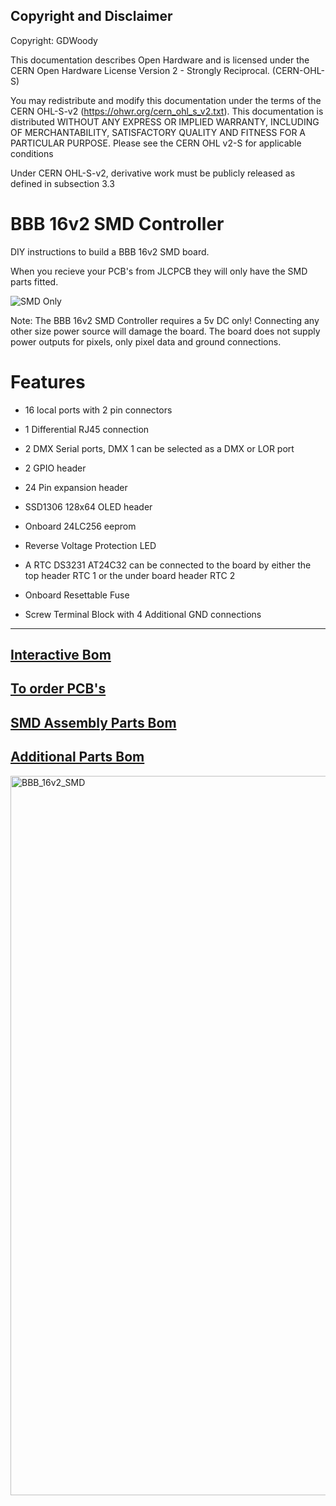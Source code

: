 ## Copyright and Disclaimer
Copyright: GDWoody

This documentation describes Open Hardware and is licensed under the CERN Open Hardware License Version 2 - Strongly Reciprocal. (CERN-OHL-S)

You may redistribute and modify this documentation under the terms of the CERN OHL-S-v2 (https://ohwr.org/cern_ohl_s_v2.txt). This documentation is distributed WITHOUT ANY EXPRESS OR IMPLIED WARRANTY, INCLUDING OF MERCHANTABILITY, SATISFACTORY QUALITY AND FITNESS FOR A PARTICULAR PURPOSE. Please see the CERN OHL v2-S for applicable conditions

Under CERN OHL-S-v2, derivative work must be publicly released as defined in subsection 3.3

# BBB 16v2 SMD Controller

DIY instructions to build a BBB 16v2 SMD board.

When you recieve your PCB's from JLCPCB they will only have the SMD parts fitted.


![SMD Only](https://github.com/GDWoody/Pixel-Controllers/blob/main/image/BBB_16v2_SMD_Parts_Only.png)


Note: The BBB 16v2 SMD Controller requires a 5v DC only! Connecting any other size power source will damage the board. The board does not supply power outputs for pixels, only pixel data and ground connections.


# Features

* 16 local ports with 2 pin connectors

* 1 Differential RJ45 connection

* 2 DMX Serial ports, DMX 1 can be selected as a DMX or LOR port

* 2 GPIO header

* 24 Pin expansion header

* SSD1306 128x64 OLED header

* Onboard 24LC256 eeprom

* Reverse Voltage Protection LED

* A RTC DS3231 AT24C32 can be connected to the board by either the top header RTC 1 or the under board header RTC 2

* Onboard Resettable Fuse

* Screw Terminal Block with 4 Additional GND connections

---
## [**Interactive Bom**](https://gdwoody.github.io/bbb_16/BOM_BBB_16v2_SMD_ibom.html)

## [**To order PCB's**](jlcpcb/)


## [**SMD Assembly Parts Bom**](https://github.com/GDWoody/Pixel-Controllers/blob/main/bbb_16/jlcpcb/assembly/BOM_BBB_16v2_SMD_PCB.xlsx)

## [**Additional Parts Bom**](https://github.com/GDWoody/Pixel-Controllers/blob/main/bbb_16/lcsc/BOM_BBB_16v2_SMD_PCB_Other_Parts.xlsx)


 <img width="1151" alt="BBB_16v2_SMD" src="https://user-images.githubusercontent.com/117477621/222923293-f8d01a0a-f948-42b5-8b08-5e0a1fc355fc.png">

